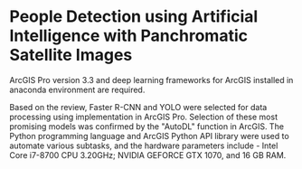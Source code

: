 # People Detection using Artificial Intelligence with Panchromatic Satellite Images

ArcGIS Pro version 3.3 and deep learning frameworks for ArcGIS installed in anaconda environment are required.

Based on the review, Faster R-CNN and YOLO were selected for data processing using implementation in ArcGIS Pro. Selection of these most promising models was confirmed by the "AutoDL" function in ArcGIS. The Python programming language and ArcGIS Python API library were used to automate various subtasks, and the hardware parameters include - Intel Core i7-8700 CPU 3.20GHz; NVIDIA GEFORCE GTX 1070, and 16 GB RAM.

